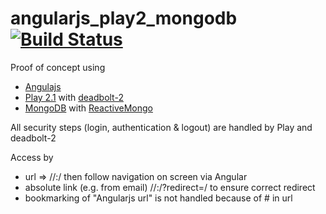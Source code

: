 # angularjs_play2_mongodb [![Build Status](https://secure.travis-ci.org/leodagdag/angularjs_play2_mongodb.png)](http://travis-ci.org/leodagdag/angularjs_play2_mongodb)
Proof of concept using
* [Angulajs](http://angularjs.org/)
* [Play 2.1](http://www.playframework.org/)
	with [deadbolt-2](https://github.com/schaloner/deadbolt-2)
* [MongoDB](http://www.mongodb.org/)
	with [ReactiveMongo](http://reactivemongo.org/)

All security steps (login, authentication & logout) are handled by Play and deadbolt-2

Access by
* url => //<host>:<port>/ then follow navigation on screen via Angular
* absolute link (e.g. from email) //<host>:<port>/?redirect=/<path> to ensure correct redirect
* bookmarking of "Angularjs url" is not handled because of # in url

